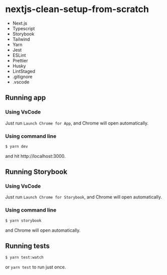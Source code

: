 # nextjs-clean-setup-from-scratch

* Next.js
* Typescript
* Storybook
* Tailwind
* Yarn
* Jest
* ESLint
* Prettier
* Husky
* LintStaged
* .gitignore
* .vscode

## Running app

### Using VsCode

Just run `Launch Chrome for App`, and Chrome will open automatically.

### Using command line

```sh
$ yarn dev
```
and hit http://localhost:3000.

## Running Storybook

### Using VsCode

Just run `Launch Chrome for Storybook`, and Chrome will open automatically.

### Using command line

```sh
$ yarn storybook
```
and Chrome will open automatically.

## Running tests

```sh
$ yarn test:watch
```
or `yarn test` to run just once.
